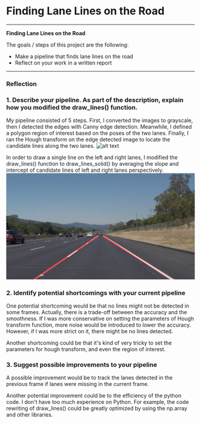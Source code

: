 # **Finding Lane Lines on the Road** 

---

**Finding Lane Lines on the Road**

The goals / steps of this project are the following:
* Make a pipeline that finds lane lines on the road
* Reflect on your work in a written report


[//]: # (Image References)

[image1]: ./examples/grayscale.jpg "Grayscale"

---

### Reflection

### 1. Describe your pipeline. As part of the description, explain how you modified the draw_lines() function.

My pipeline consisted of 5 steps. First, I converted the images to grayscale, then I detected the edges with Canny edge detection. Meanwhile, I defined a polygon region of interest based on the poses of the two lanes. Finally, I ran the Hough transform on the edge detected image to locate the candidate lines along the two lanes. 
![alt text](/Users/Joshua/CarND-LaneLines-P1/test_images_lines/lines_solidYellowCurve.jpg)

In order to draw a single line on the left and right lanes, I modified the draw_lines() function to draw_lines_solid() by averaging the slope and intercept of candidate lines of left and right lanes perspectively.
![alt text](./lines_solidWhiteRight.jpg)


### 2. Identify potential shortcomings with your current pipeline


One potential shortcoming would be that no lines might not be detected in some frames. Actually, there is a trade-off between the accuracy and the smoothness. If I was more conservative on setting the parameters of Hough transform function, more noise would be introduced to lower the accuracy. However, if I was more strict on it, there might be no lines detected.

Another shortcoming could be that it's kind of very tricky to set the parameters for hough transform, and even the region of interest.


### 3. Suggest possible improvements to your pipeline

A possible improvement would be to track the lanes detected in the previous frame if lanes were missing in the current frame.

Another potential improvement could be to the efficiency of the python code. I don't have too much experience on Python. For example, the code rewriting of draw_lines() could be greatly optimized by using the np.array and other libraries.
